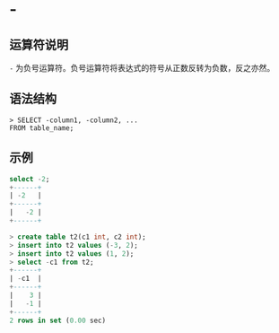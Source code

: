 # **-**

## **运算符说明**

`-` 为负号运算符。负号运算符将表达式的符号从正数反转为负数，反之亦然。

## **语法结构**

```
> SELECT -column1, -column2, ...
FROM table_name;
```

## **示例**

```sql
select -2;
+------+
| -2   |
+------+
|   -2 |
+------+
```

```sql
> create table t2(c1 int, c2 int);
> insert into t2 values (-3, 2);
> insert into t2 values (1, 2);
> select -c1 from t2;
+------+
| -c1  |
+------+
|    3 |
|   -1 |
+------+
2 rows in set (0.00 sec)
```
